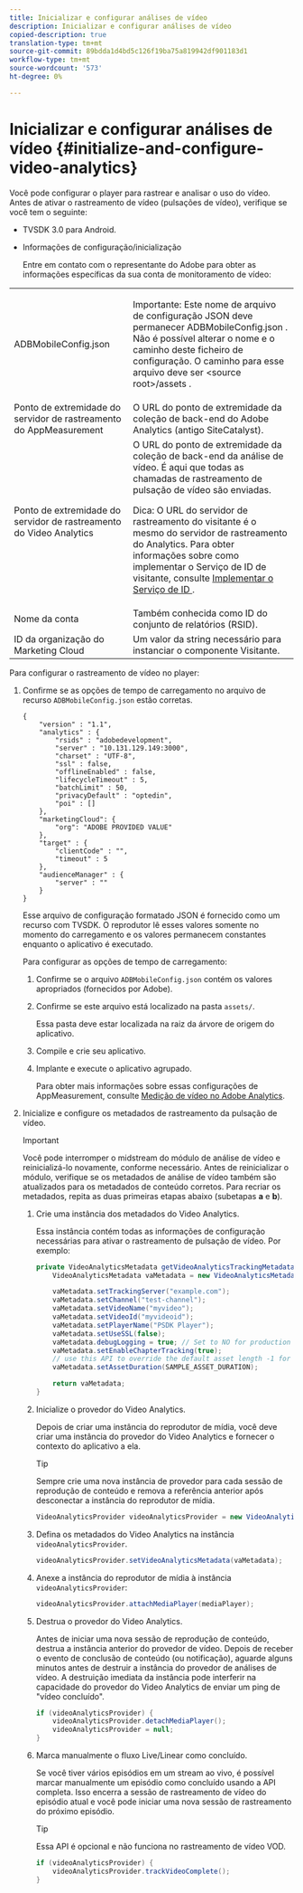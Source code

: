 ```yaml
---
title: Inicializar e configurar análises de vídeo
description: Inicializar e configurar análises de vídeo
copied-description: true
translation-type: tm+mt
source-git-commit: 89bdda1d4bd5c126f19ba75a819942df901183d1
workflow-type: tm+mt
source-wordcount: '573'
ht-degree: 0%

---
```



# Inicializar e configurar análises de vídeo {#initialize-and-configure-video-analytics}

Você pode configurar o player para rastrear e analisar o uso do vídeo.
Antes de ativar o rastreamento de vídeo (pulsações de vídeo), verifique se você tem o seguinte:

* TVSDK 3.0 para Android.
* Informações de configuração/inicialização

   Entre em contato com o representante do Adobe para obter as informações específicas da sua conta de monitoramento de vídeo:

<table id="table_3565328ABBEE4605A92EAE1ADE5D6F84"> 
 <tbody> 
  <tr> 
   <td colname="col1"> <span class="filepath"> ADBMobileConfig.json  </span> </td> 
   <td colname="col2"> <p>Importante:  Este nome de arquivo de configuração JSON deve permanecer <span class="filepath"> ADBMobileConfig.json </span>. Não é possível alterar o nome e o caminho deste ficheiro de configuração. O caminho para esse arquivo deve ser <span class="filepath"> &lt;source root&gt;/assets </span>. </p> </td> 
  </tr> 
  <tr> 
   <td colname="col1"> Ponto de extremidade do servidor de rastreamento do AppMeasurement </td> 
   <td colname="col2"> O URL do ponto de extremidade da coleção de back-end do Adobe Analytics (antigo SiteCatalyst). </td> 
  </tr> 
  <tr> 
   <td colname="col1"> Ponto de extremidade do servidor de rastreamento do Video Analytics </td> 
   <td colname="col2"> O URL do ponto de extremidade da coleção de back-end da análise de vídeo. É aqui que todas as chamadas de rastreamento de pulsação de vídeo são enviadas. <p>Dica:  O URL do servidor de rastreamento do visitante é o mesmo do servidor de rastreamento do Analytics. Para obter informações sobre como implementar o Serviço de ID de visitante, consulte <a href="https://marketing.adobe.com/resources/help/en_US/mcvid/mcvid-setup-target.html" format="html" scope="external"> Implementar o Serviço de ID </a>. </p> </td> 
  </tr> 
  <tr> 
   <td colname="col1"> Nome da conta </td> 
   <td colname="col2"> Também conhecida como ID do conjunto de relatórios (RSID). </td> 
  </tr> 
  <tr> 
   <td colname="col1"> ID da organização do Marketing Cloud </td> 
   <td colname="col2"> Um valor da string necessário para instanciar o componente Visitante. </td> 
  </tr> 
 </tbody> 
</table>

Para configurar o rastreamento de vídeo no player:

1. Confirme se as opções de tempo de carregamento no arquivo de recurso `ADBMobileConfig.json` estão corretas.

   ```
   { 
       "version" : "1.1", 
       "analytics" : { 
           "rsids" : "adobedevelopment", 
           "server" : "10.131.129.149:3000", 
           "charset" : "UTF-8", 
           "ssl" : false, 
           "offlineEnabled" : false, 
           "lifecycleTimeout" : 5, 
           "batchLimit" : 50, 
           "privacyDefault" : "optedin", 
           "poi" : [] 
       }, 
       "marketingCloud": { 
           "org": "ADOBE PROVIDED VALUE"  
       }, 
       "target" : { 
           "clientCode" : "", 
           "timeout" : 5 
       }, 
       "audienceManager" : { 
           "server" : "" 
       } 
   }
   ```

   Esse arquivo de configuração formatado JSON é fornecido como um recurso com TVSDK. O reprodutor lê esses valores somente no momento do carregamento e os valores permanecem constantes enquanto o aplicativo é executado.

   Para configurar as opções de tempo de carregamento:


   1. Confirme se o arquivo `ADBMobileConfig.json` contém os valores apropriados (fornecidos por Adobe).
   1. Confirme se este arquivo está localizado na pasta `assets/`.

      Essa pasta deve estar localizada na raiz da árvore de origem do aplicativo.

   1. Compile e crie seu aplicativo.
   1. Implante e execute o aplicativo agrupado.

      Para obter mais informações sobre essas configurações de AppMeasurement, consulte [Medição de vídeo no Adobe Analytics](https://marketing.adobe.com/resources/help/en_US/sc/appmeasurement/video/).

1. Inicialize e configure os metadados de rastreamento da pulsação de vídeo.

   >[!IMPORTANT]
   >
   >Você pode interromper o midstream do módulo de análise de vídeo e reinicializá-lo novamente, conforme necessário. Antes de reinicializar o módulo, verifique se os metadados de análise de vídeo também são atualizados para os metadados de conteúdo corretos. Para recriar os metadados, repita as duas primeiras etapas abaixo (subetapas **a** e **b**).

   1. Crie uma instância dos metadados do Video Analytics.

      Essa instância contém todas as informações de configuração necessárias para ativar o rastreamento de pulsação de vídeo. Por exemplo:

      ```java
      private VideoAnalyticsMetadata getVideoAnalyticsTrackingMetadata() { 
          VideoAnalyticsMetadata vaMetadata = new VideoAnalyticsMetadata(); 
      
          vaMetadata.setTrackingServer("example.com"); 
          vaMetadata.setChannel("test-channel"); 
          vaMetadata.setVideoName("myvideo"); 
          vaMetadata.setVideoId("myvideoid"); 
          vaMetadata.setPlayerName("PSDK Player"); 
          vaMetadata.setUseSSL(false); 
          vaMetadata.debugLogging = true; // Set to NO for production deployment. 
          vaMetadata.setEnableChapterTracking(true); 
          // use this API to override the default asset length -1 for live streams 
          vaMetadata.setAssetDuration(SAMPLE_ASSET_DURATION); 
      
          return vaMetadata; 
      }
      ```

   1. Inicialize o provedor do Video Analytics.

      Depois de criar uma instância do reprodutor de mídia, você deve criar uma instância do provedor do Video Analytics e fornecer o contexto do aplicativo a ela.

      >[!TIP]
      >
      >Sempre crie uma nova instância de provedor para cada sessão de reprodução de conteúdo e remova a referência anterior após desconectar a instância do reprodutor de mídia.

      ```java
      VideoAnalyticsProvider videoAnalyticsProvider = new VideoAnalyticsProvider(appContext); 
      ```

   1. Defina os metadados do Video Analytics na instância `videoAnalyticsProvider`.

      ```java
      videoAnalyticsProvider.setVideoAnalyticsMetadata(vaMetadata);
      ```

   1. Anexe a instância do reprodutor de mídia à instância `videoAnalyticsProvider`:

      ```java
      videoAnalyticsProvider.attachMediaPlayer(mediaPlayer); 
      ```

   1. Destrua o provedor do Video Analytics.

      Antes de iniciar uma nova sessão de reprodução de conteúdo, destrua a instância anterior do provedor de vídeo. Depois de receber o evento de conclusão de conteúdo (ou notificação), aguarde alguns minutos antes de destruir a instância do provedor de análises de vídeo. A destruição imediata da instância pode interferir na capacidade do provedor do Video Analytics de enviar um ping de &quot;vídeo concluído&quot;.

      ```java
      if (videoAnalyticsProvider) { 
          videoAnalyticsProvider.detachMediaPlayer(); 
          videoAnalyticsProvider = null; 
      }
      ```

   1. Marca manualmente o fluxo Live/Linear como concluído.

      Se você tiver vários episódios em um stream ao vivo, é possível marcar manualmente um episódio como concluído usando a API completa. Isso encerra a sessão de rastreamento de vídeo do episódio atual e você pode iniciar uma nova sessão de rastreamento do próximo episódio.

      >[!TIP]
      >
      >Essa API é opcional e não funciona no rastreamento de vídeo VOD.

      ```java
      if (videoAnalyticsProvider) { 
          videoAnalyticsProvider.trackVideoComplete();    
      }
      ```
